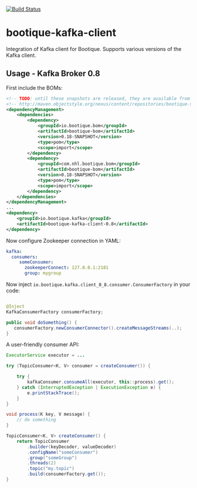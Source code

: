 [![Build Status](https://travis-ci.org/bootique/bootique-kafka-client.svg)](https://travis-ci.org/bootique/bootique-kafka-client)

# bootique-kafka-client

Integration of Kafka client for Bootique. Supports various versions of the Kafka client.


## Usage - Kafka Broker 0.8

First include the BOMs:
```xml
<!-- TODO: until these snapshots are released, they are available from -->
<!-- http://maven.objectstyle.org/nexus/content/repositories/bootique-snapshots/ -->
<dependencyManagement>
    <dependencies>
        <dependency>
            <groupId>io.bootique.bom</groupId>
            <artifactId>bootique-bom</artifactId>
            <version>0.18-SNAPSHOT</version>
            <type>pom</type>
            <scope>import</scope>
        </dependency>
        <dependency>
            <groupId>com.nhl.bootique.bom</groupId>
            <artifactId>bootique-bom</artifactId>
            <version>0.18-SNAPSHOT</version>
            <type>pom</type>
            <scope>import</scope>
        </dependency>
    </dependencies>
</dependencyManagement>
...
<dependency>
	<groupId>io.bootique.kafka</groupId>
	<artifactId>bootique-kafka-client-0.8</artifactId>
</dependency>
```
Now configure Zookeeper connection in YAML:
```yml
kafka:
  consumers:
     someConsumer:
       zookeeperConnect: 127.0.0.1:2181
       group: mygroup
```
Now inject ```io.bootique.kafka.client_0_8.consumer.ConsumerFactory``` in your code:
```java

@Inject
KafkaConsumerFactory consumerFactory;

public void doSomething() {
   consumerFactory.newConsumerConnector().createMessageStreams(..);
}
```

A user-friendly consumer API:

```java
ExecutorService executor = ...

try (TopicConsumer<K, V> consumer = createConsumer()) {

    try {
        kafkaConsumer.consumeAll(executor, this::process).get();
    } catch (InterruptedException | ExecutionException e) {
		e.printStackTrace();
    }
}

void process(K key, V message) {
    // do something
}

TopicConsumer<K, V> createConsumer() {
	return TopicConsumer
		.builder(keyDecoder, valueDecoder)
		.configName("someConsumer")
		.group("someGroup")
		.threads(2)
		.topic("my.topic")
		.build(consumerFactory.get());
}

```